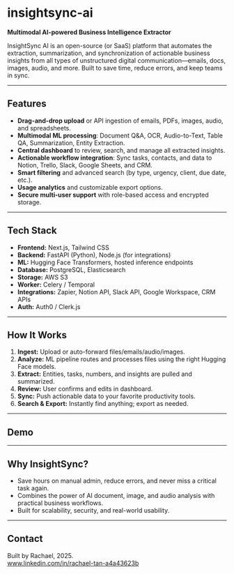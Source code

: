 # insightsync-ai

**Multimodal AI-powered Business Intelligence Extractor**

InsightSync AI is an open-source (or SaaS) platform that automates the extraction, summarization, and synchronization of actionable business insights from all types of unstructured digital communication—emails, docs, images, audio, and more. Built to save time, reduce errors, and keep teams in sync.

---

## Features

- **Drag-and-drop upload** or API ingestion of emails, PDFs, images, audio, and spreadsheets.
- **Multimodal ML processing**: Document Q&A, OCR, Audio-to-Text, Table QA, Summarization, Entity Extraction.
- **Central dashboard** to review, search, and manage all extracted insights.
- **Actionable workflow integration**: Sync tasks, contacts, and data to Notion, Trello, Slack, Google Sheets, and CRM.
- **Smart filtering** and advanced search (by type, urgency, client, due date, etc.).
- **Usage analytics** and customizable export options.
- **Secure multi-user support** with role-based access and encrypted storage.

---

## Tech Stack

- **Frontend:** Next.js, Tailwind CSS
- **Backend:** FastAPI (Python), Node.js (for integrations)
- **ML:** Hugging Face Transformers, hosted inference endpoints
- **Database:** PostgreSQL, Elasticsearch
- **Storage:** AWS S3
- **Worker:** Celery / Temporal
- **Integrations:** Zapier, Notion API, Slack API, Google Workspace, CRM APIs
- **Auth:** Auth0 / Clerk.js

---

## How It Works

1. **Ingest:** Upload or auto-forward files/emails/audio/images.
2. **Analyze:** ML pipeline routes and processes files using the right Hugging Face models.
3. **Extract:** Entities, tasks, numbers, and insights are pulled and summarized.
4. **Review:** User confirms and edits in dashboard.
5. **Sync:** Push actionable data to your favorite productivity tools.
6. **Search & Export:** Instantly find anything; export as needed.

---

## Demo



---

## Why InsightSync?

- Save hours on manual admin, reduce errors, and never miss a critical task again.
- Combines the power of AI document, image, and audio analysis with practical business workflows.
- Built for scalability, security, and real-world usability.

---


## Contact

Built by Rachael, 2025.  
www.linkedin.com/in/rachael-tan-a4a43623b